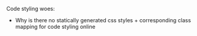 Code styling woes:
- Why is there no statically generated css styles + corresponding class mapping
  for code styling online
